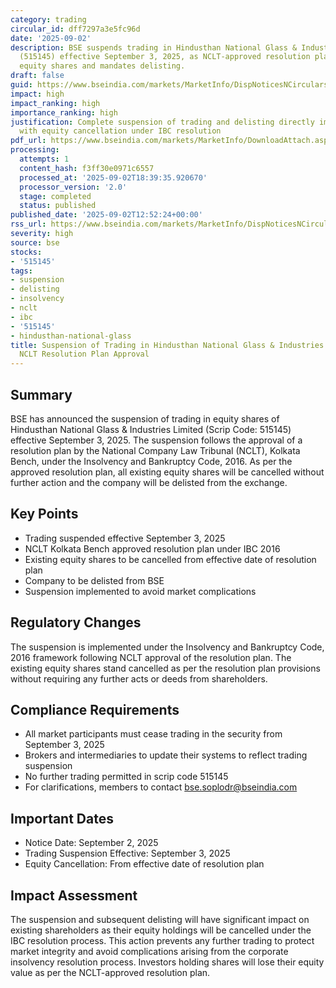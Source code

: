 ```yaml
---
category: trading
circular_id: dff7297a3e5fc96d
date: '2025-09-02'
description: BSE suspends trading in Hindusthan National Glass & Industries Limited
  (515145) effective September 3, 2025, as NCLT-approved resolution plan cancels existing
  equity shares and mandates delisting.
draft: false
guid: https://www.bseindia.com/markets/MarketInfo/DispNoticesNCirculars.aspx?Noticeid={B48276D8-8B52-488F-A8D1-A3E78F0A5387}&noticeno=20250902-38&dt=09/02/2025&icount=38&totcount=59&flag=0
impact: high
impact_ranking: high
importance_ranking: high
justification: Complete suspension of trading and delisting directly impacts all shareholders
  with equity cancellation under IBC resolution
pdf_url: https://www.bseindia.com/markets/MarketInfo/DownloadAttach.aspx?id=20250902-38&attachedId=
processing:
  attempts: 1
  content_hash: f3ff30e0971c6557
  processed_at: '2025-09-02T18:39:35.920670'
  processor_version: '2.0'
  stage: completed
  status: published
published_date: '2025-09-02T12:52:24+00:00'
rss_url: https://www.bseindia.com/markets/MarketInfo/DispNoticesNCirculars.aspx?Noticeid={B48276D8-8B52-488F-A8D1-A3E78F0A5387}&noticeno=20250902-38&dt=09/02/2025&icount=38&totcount=59&flag=0
severity: high
source: bse
stocks:
- '515145'
tags:
- suspension
- delisting
- insolvency
- nclt
- ibc
- '515145'
- hindusthan-national-glass
title: Suspension of Trading in Hindusthan National Glass & Industries Limited Following
  NCLT Resolution Plan Approval
---
```


## Summary

BSE has announced the suspension of trading in equity shares of Hindusthan National Glass & Industries Limited (Scrip Code: 515145) effective September 3, 2025. The suspension follows the approval of a resolution plan by the National Company Law Tribunal (NCLT), Kolkata Bench, under the Insolvency and Bankruptcy Code, 2016. As per the approved resolution plan, all existing equity shares will be cancelled without further action and the company will be delisted from the exchange.

## Key Points

- Trading suspended effective September 3, 2025
- NCLT Kolkata Bench approved resolution plan under IBC 2016
- Existing equity shares to be cancelled from effective date of resolution plan
- Company to be delisted from BSE
- Suspension implemented to avoid market complications

## Regulatory Changes

The suspension is implemented under the Insolvency and Bankruptcy Code, 2016 framework following NCLT approval of the resolution plan. The existing equity shares stand cancelled as per the resolution plan provisions without requiring any further acts or deeds from shareholders.

## Compliance Requirements

- All market participants must cease trading in the security from September 3, 2025
- Brokers and intermediaries to update their systems to reflect trading suspension
- No further trading permitted in scrip code 515145
- For clarifications, members to contact bse.soplodr@bseindia.com

## Important Dates

- Notice Date: September 2, 2025
- Trading Suspension Effective: September 3, 2025
- Equity Cancellation: From effective date of resolution plan

## Impact Assessment

The suspension and subsequent delisting will have significant impact on existing shareholders as their equity holdings will be cancelled under the IBC resolution process. This action prevents any further trading to protect market integrity and avoid complications arising from the corporate insolvency resolution process. Investors holding shares will lose their equity value as per the NCLT-approved resolution plan.